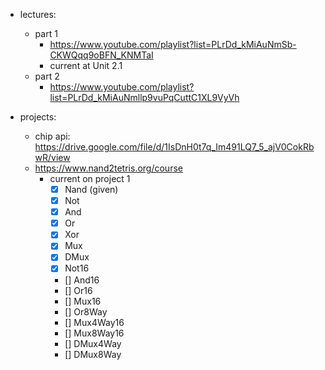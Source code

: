 - lectures:
	- part 1
		- https://www.youtube.com/playlist?list=PLrDd_kMiAuNmSb-CKWQqq9oBFN_KNMTaI
		- current at Unit 2.1
	- part 2
		- https://www.youtube.com/playlist?list=PLrDd_kMiAuNmllp9vuPqCuttC1XL9VyVh

- projects:
	- chip api: https://drive.google.com/file/d/1IsDnH0t7q_Im491LQ7_5_ajV0CokRbwR/view
	- https://www.nand2tetris.org/course
		- current on project 1
			- [x] Nand (given)
			- [x] Not
			- [x] And
			- [x] Or
			- [x] Xor
			- [x] Mux
			- [x] DMux
			- [x] Not16
			- [] And16
			- [] Or16
			- [] Mux16
			- [] Or8Way
			- [] Mux4Way16
			- [] Mux8Way16
			- [] DMux4Way
			- [] DMux8Way
